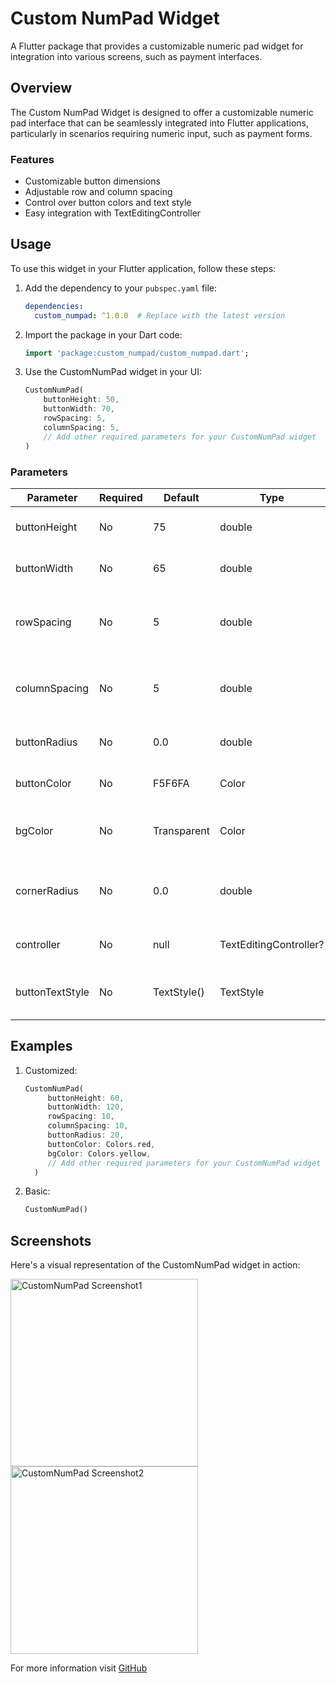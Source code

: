# Custom NumPad Widget

A Flutter package that provides a customizable numeric pad widget for integration into various screens, such as payment interfaces.

## Overview

The Custom NumPad Widget is designed to offer a customizable numeric pad interface that can be seamlessly integrated into Flutter applications, particularly in scenarios requiring numeric input, such as payment forms.

### Features

- Customizable button dimensions
- Adjustable row and column spacing
- Control over button colors and text style
- Easy integration with TextEditingController

## Usage

To use this widget in your Flutter application, follow these steps:

1. Add the dependency to your `pubspec.yaml` file:

   ```yaml
   dependencies:
     custom_numpad: ^1.0.0  # Replace with the latest version
   
2. Import the package in your Dart code:
    
    ```dart
    import 'package:custom_numpad/custom_numpad.dart';

3. Use the CustomNumPad widget in your UI:

    ```dart
   CustomNumPad(
        buttonHeight: 50,
        buttonWidth: 70,
        rowSpacing: 5,
        columnSpacing: 5,
        // Add other required parameters for your CustomNumPad widget    
   )

### Parameters

| Parameter       | Required | Default     | Type                  | Description                                      |
|-----------------|----------|-------------|-----------------------|--------------------------------------------------|
| buttonHeight    | No       | 75          | double                | Height of the numeric pad buttons                |
| buttonWidth     | No       | 65          | double                | Width of the numeric pad buttons                 |
| rowSpacing      | No       | 5           | double                | Vertical spacing between rows of buttons         |
| columnSpacing   | No       | 5           | double                | Horizontal spacing between columns of buttons    |
| buttonRadius    | No       | 0.0         | double                | Radius for button corners                        |
| buttonColor     | No       | F5F6FA      | Color                 | Background color for buttons                     |
| bgColor         | No       | Transparent | Color                 | Background color for the numeric pad             |
| cornerRadius    | No       | 0.0         | double                | Corner radius for the entire numeric pad         |
| controller      | No       | null        | TextEditingController? | Controller for the text input field              |
| buttonTextStyle | No       | TextStyle() | TextStyle             | Text style for the numeric pad buttons           |


## Examples

1. Customized:

    ```dart
    CustomNumPad(
         buttonHeight: 60,
         buttonWidth: 120,
         rowSpacing: 10,
         columnSpacing: 10,
         buttonRadius: 20,
         buttonColor: Colors.red,
         bgColor: Colors.yellow,
         // Add other required parameters for your CustomNumPad widget
      )

2. Basic:

    ```dart
    CustomNumPad()

## Screenshots

Here's a visual representation of the CustomNumPad widget in action:

<img src="screenshots/Screen1.jpg" alt="CustomNumPad Screenshot1" width="300" /> <img src="screenshots/Screen2.jpg" alt="CustomNumPad Screenshot2" width="300" />
   
For more information visit [GitHub](https://github.com/TheScriptRailoth/package-custom_numpad)

      


